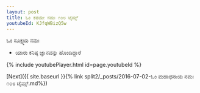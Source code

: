 ```yaml
---
layout: post
title: ಓಂ ಕವಯೇ ನಮಃ ೧೦೮ ಟೈಮ್ಸ್
youtubeId: KJfqWBizQ5w
---
```

 
 
 ಓಂ ಸೂಕ್ಷ್ಮಯ ನಮಃ  
 
 -  ಯಾರು ಕನಿಷ್ಠ ಜ್ಞಾನವನ್ನು ಹೊಂದಿದ್ದಾರೆ 
 
  
 
  
 
 
 
 
 
 


{% include youtubePlayer.html id=page.youtubeId %}
 
[Next]({{ site.baseurl }}{% link  split2/_posts/2016-07-02-ಓಂ ಮಹಾಧನಾಯ ನಮಃ ೧೦೮ ಟೈಮ್ಸ್.md%})
 
